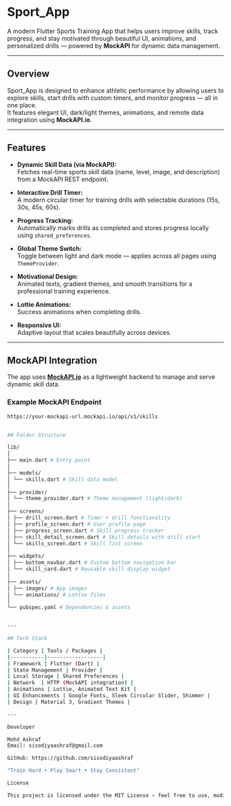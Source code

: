 # Sport_App

A modern Flutter Sports Training App that helps users improve skills, track progress, and stay motivated through beautiful UI, animations, and personalized drills — powered by **MockAPI** for dynamic data management.

---

## Overview

Sport_App is designed to enhance athletic performance by allowing users to explore skills, start drills with custom timers, and monitor progress — all in one place.  
It features elegant UI, dark/light themes, animations, and remote data integration using **MockAPI.io**.

---

## Features

- **Dynamic Skill Data (via MockAPI):**  
  Fetches real-time sports skill data (name, level, image, and description) from a MockAPI REST endpoint.

- **Interactive Drill Timer:**  
  A modern circular timer for training drills with selectable durations (15s, 30s, 45s, 60s).

- **Progress Tracking:**  
  Automatically marks drills as completed and stores progress locally using `shared_preferences`.

- **Global Theme Switch:**  
  Toggle between light and dark mode — applies across all pages using `ThemeProvider`.

- **Motivational Design:**  
  Animated texts, gradient themes, and smooth transitions for a professional training experience.

- **Lottie Animations:**  
  Success animations when completing drills.

- **Responsive UI:**  
  Adaptive layout that scales beautifully across devices.

---

## MockAPI Integration

The app uses **[MockAPI.io](https://mockapi.io/)** as a lightweight backend to manage and serve dynamic skill data.

### Example MockAPI Endpoint
```bash
https://your-mockapi-url.mockapi.io/api/v1/skills


## Folder Structure

lib/
│
├── main.dart # Entry point
│
├── models/
│ └── skills.dart # Skill data model
│
├── provider/
│ └── theme_provider.dart # Theme management (light/dark)
│
├── screens/
│ ├── drill_screen.dart # Timer + drill functionality
│ ├── profile_screen.dart # User profile page
│ ├── progress_screen.dart # Skill progress tracker
│ ├── skill_detail_screen.dart # Skill details with drill start
│ └── skills_screen.dart # Skill list screen
│
├── widgets/
│ ├── bottom_navbar.dart # Custom bottom navigation bar
│ └── skill_card.dart # Reusable skill display widget
│
├── assets/
│ ├── images/ # App images
│ └── animations/ # Lottie files
│
└── pubspec.yaml # Dependencies & assets


---

## Tech Stack

| Category | Tools / Packages |
|-----------|------------------|
| Framework | Flutter (Dart) |
| State Management | Provider |
| Local Storage | Shared Preferences |
| Network  | HTTP (MockAPI integration) |
| Animations | Lottie, Animated Text Kit |
| UI Enhancements | Google Fonts, Sleek Circular Slider, Shimmer |
| Design | Material 3, Gradient Themes |

---

Developer

Mohd Ashraf
Email: sisodiyaashraf@gmail.com

GitHub: https://github.com/sisodiyaashraf

"Train Hard • Play Smart • Stay Consistent"

License

This project is licensed under the MIT License — feel free to use, modify, and learn from it.
